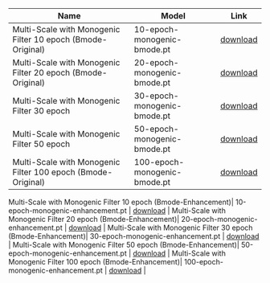 | Name | Model | Link |
|-------|-------|------|
Multi-Scale with Monogenic Filter 10 epoch (Bmode-Original)| 10-epoch-monogenic-bmode.pt | [download](https://drive.usercontent.google.com/download?id=1SnGFG_ZCvviNLyM5WbfQJ8mJZniFp73u&export=download&authuser=0) |
Multi-Scale with Monogenic Filter 20 epoch (Bmode-Original)| 20-epoch-monogenic-bmode.pt | [download](https://drive.usercontent.google.com/download?id=1-0DqkaGIXcRsajruGm_hnFnTtz8_r_ZA&export=download&authuser=0) |
Multi-Scale with Monogenic Filter 30 epoch| 30-epoch-monogenic-bmode.pt | [download](https://drive.usercontent.google.com/download?id=1-3XRwSN2Zj6f2MSw3ovDrcQG-v0ydJHa&export=download&authuser=0) |
Multi-Scale with Monogenic Filter 50 epoch | 50-epoch-monogenic-bmode.pt | [download](https://drive.usercontent.google.com/download?id=1-9Cxq_lTr1-IeID-pGXtsl56c9BNBUkd&export=download&authuser=0) |
Multi-Scale with Monogenic Filter 100 epoch (Bmode-Original)| 100-epoch-monogenic-bmode.pt | [download](https://drive.usercontent.google.com/download?id=1-9PH32ju0CbGve7Cm3b5J9SdQcththJN&export=download&authuser=0) |

Multi-Scale with Monogenic Filter 10 epoch (Bmode-Enhancement)| 10-epoch-monogenic-enhancement.pt | [download](https://drive.usercontent.google.com/download?id=10gRIyKzKQ2SOIMAeMQZa5WxnwUpVpvGU&export=download&authuser=0) |
Multi-Scale with Monogenic Filter 20 epoch (Bmode-Enhancement)| 20-epoch-monogenic-enhancement.pt | [download](https://drive.usercontent.google.com/download?id=10kTyflnMGX87_CRtaKiRV-_n-sdgoVli&export=download&authuser=0) |
Multi-Scale with Monogenic Filter 30 epoch (Bmode-Enhancement)| 30-epoch-monogenic-enhancement.pt | [download](https://drive.usercontent.google.com/download?id=10m-dWIOlbQeOYgDSZzZB6qhDsChbPx-1&export=download&authuser=0) |
Multi-Scale with Monogenic Filter 50 epoch (Bmode-Enhancement)| 50-epoch-monogenic-enhancement.pt | [download](https://drive.usercontent.google.com/download?id=10uRhbNwdvP9Wq5V06UbCrdo-uLukaQNe&export=download&authuser=0) |
Multi-Scale with Monogenic Filter 100 epoch (Bmode-Enhancement)| 100-epoch-monogenic-enhancement.pt | [download](https://drive.usercontent.google.com/download?id=10xSgF4hylYgt6l6FGrVxRo9PQ33QnBsk&export=download&authuser=0) |